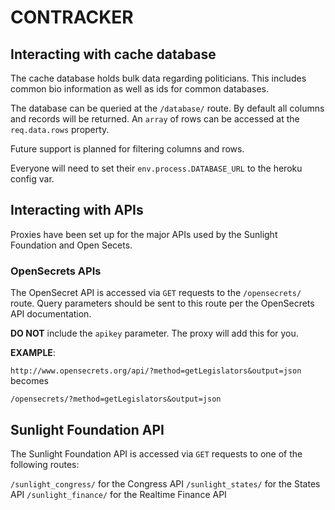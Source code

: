 # CONTRACKER

## Interacting with cache database
The cache database holds bulk data regarding politicians. This includes common bio information as well as ids for common databases.

The database can be queried at the ```/database/``` route. By default all columns and records will be returned.
An ```array``` of rows can be accessed at the ```req.data.rows``` property.

Future support is planned for filtering columns and rows.

Everyone will need to set their ```env.process.DATABASE_URL``` to the heroku config var.

## Interacting with APIs
Proxies have been set up for the major APIs used by the Sunlight Foundation and Open Secets.
### OpenSecrets APIs
The OpenSecret API is accessed via `GET` requests to the `/opensecrets/` route.
Query parameters should be sent to this route per the OpenSecrets API documentation.

**DO NOT** include the `apikey` parameter. The proxy will add this for you.

**EXAMPLE**:

```http://www.opensecrets.org/api/?method=getLegislators&output=json``` becomes

```/opensecrets/?method=getLegislators&output=json```

## Sunlight Foundation API
The Sunlight Foundation API is accessed via `GET` requests to one of the following routes:

`/sunlight_congress/` for the Congress API
`/sunlight_states/` for the States API
`/sunlight_finance/` for the Realtime Finance API
